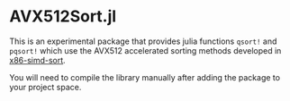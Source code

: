 # AVX512Sort.jl

This is an experimental package that provides julia functions `qsort!` and `pqsort!` which use the AVX512 accelerated sorting methods developed in [x86-simd-sort](https://github.com/mosullivan93/x86-simd-sort).

You will need to compile the library manually after adding the package to your project space.
